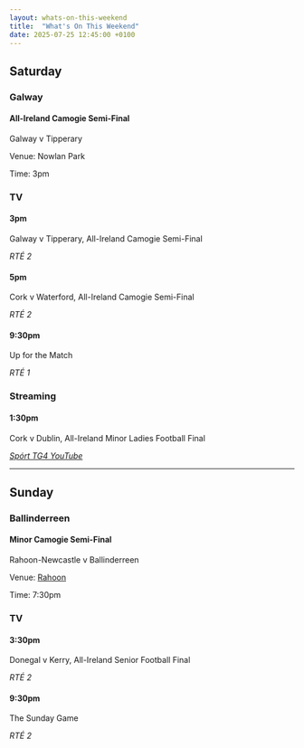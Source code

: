 ```yaml
---
layout: whats-on-this-weekend
title:  "What's On This Weekend"
date: 2025-07-25 12:45:00 +0100
---
```


## Saturday

### Galway

#### All-Ireland Camogie Semi-Final

Galway v Tipperary

Venue: Nowlan Park

Time: 3pm

### TV

#### 3pm

Galway v Tipperary, All-Ireland Camogie Semi-Final

*RTÉ 2*

#### 5pm

Cork v Waterford, All-Ireland Camogie Semi-Final

*RTÉ 2*

#### 9:30pm

Up for the Match

*RTÉ 1*

### Streaming

#### 1:30pm

Cork v Dublin, All-Ireland Minor Ladies Football Final

[*Spórt TG4 YouTube*](https://www.youtube.com/watch?v=Ta4dqFm33yw)

---

## Sunday

### Ballinderreen

#### Minor Camogie Semi-Final

Rahoon-Newcastle v Ballinderreen

Venue: [Rahoon](https://www.google.com/maps?cid=12935932128073671351&source=mc)

Time: 7:30pm

### TV

#### 3:30pm

Donegal v Kerry, All-Ireland Senior Football Final

*RTÉ 2*

#### 9:30pm

The Sunday Game

*RTÉ 2*